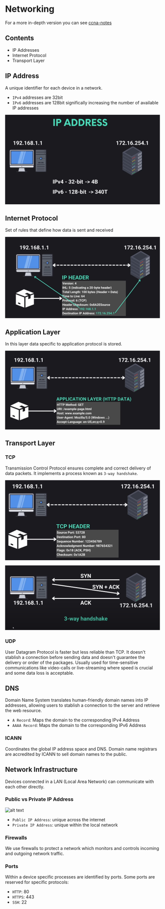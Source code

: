 # Networking

For a more in-depth version you can see [ccna-notes](https://github.com/laaraujo/ccna-notes)

## Contents

- IP Addresses
- Internet Protocol
- Transport Layer

## IP Address

A unique identifier for each device in a network.

- `IPv4` addresses are 32bit
- `IPv6` addresses are 128bit significally increasing the number of available IP addresses

![alt text](./docs/ip_addresses.png)

## Internet Protocol

Set of rules that define how data is sent and received

![alt text](./docs/ip.png)

## Application Layer

In this layer data specific to application protocol is stored.

![alt text](./docs/app_layer.png)

## Transport Layer

### TCP

Transmission Control Protocol ensures complete and correct delivery of data packets. It implements a process known as `3-way handshake`.

![alt text](./docs/tcp.png)

![alt text](./docs/3_way_handshake.png)

### UDP

User Datagram Protocol is faster but less reliable than TCP.
It doesn't stablish a connection before sending data and doesn't guarantee the delivery or order of the packages.
Usually used for time-sensitive communications like video-calls or live-streaming where speed is crucial and some data loss is acceptable.

## DNS

Domain Name System translates human-friendly domain names into IP addresses, allowing users to stablish a connection to the server and retrieve the web resource.

- `A Record`: Maps the domain to the corresponding IPv4 Address
- `AAAA Record`: Maps the domain to the corresponding IPv6 Address

### ICANN

Coordinates the global IP address space and DNS. Domain name registrars are accredited by ICANN to sell domain names to the public.

## Network Infrastructure

Devices connected in a LAN (Local Area Network) can communicate with each other directly.

### Public vs Private IP Address

![alt text](./docs/public_vs_private.png.png)

- `Public IP Address`: unique across the internet
- `Private IP Address`: unique within the local network

### Firewalls

We use firewalls to protect a network which monitors and controls incoming and outgoing network traffic.

### Ports

Within a device specific processes are identified by ports.
Some ports are reserved for specific protocols:

- `HTTP`: 80
- `HTTPS`: 443
- `SSH`: 22
